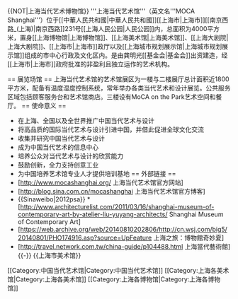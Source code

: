 {{NOT|上海当代艺术博物馆}}
'''上海当代艺术馆'''（英文名'''MOCA Shanghai'''）位于[[中華人民共和國|中華人民共和國]][[上海市|上海市]][[南京西路_(上海)|南京西路]]231号[[上海人民公园|人民公园]]内，总面积为4000平方米，置身[[上海博物馆|上海博物馆]]、[[上海美术馆|上海美术馆]]、[[上海大剧院|上海大剧院]]、[[上海市|上海市]]政厅以及[[上海城市规划展示馆|上海城市规划展示馆]]组成的市中心行政及文化区内。是由龚明光[[基金会|基金会]]出资建造，经[[上海市|上海市]]政府批准的非盈利且独立运作的艺术机构。

== 展览场馆 ==
上海当代艺术馆的艺术馆展区为一楼与二楼展厅总计面积近1800平方米，配备有温度湿度控制系统，常年举办各类当代艺术和设计展览。公共服务区域包括顾客服务台和艺术馆商店。三楼设有MoCA on the Park艺术空间和餐厅。
== 使命意义 ==
* 在上海、全国以及全世界推广中国当代艺术与设计
* 将高品质的国际当代艺术与设计引进中国，并借此促进全球文化交流 
* 收集并研究中国当代艺术与设计 
* 成为中国当代艺术的信息中心 
* 培养公众对当代艺术与设计的欣赏能力 
* 鼓励创新，全力支持创意工业 
* 为中国培养艺术馆专业人才提供培训基地 
== 外部链接 ==
* [http://www.mocashanghai.org/ 上海当代艺术馆官方网站]
* [http://blog.sina.com.cn/mocashanghai 上海当代艺术馆官方博客]
* {{Sinaweibo|2012psa}}
*[http://www.architecturelist.com/2011/03/16/shanghai-museum-of-contemporary-art-by-atelier-liu-yuyang-architects/ Shanghai Museum of Contemporary Art]
* [https://web.archive.org/web/20140810202806/http://cn.wsj.com/big5/20140801/PHO174916.asp?source=UpFeature 上海之旅：博物館奇妙夏]
* [http://travel.network.com.tw/china-guide/p104488.html 上海當代藝術館]
{{-}}
{{上海市美术馆}}

[[Category:中国当代艺术馆|Category:中国当代艺术馆]]
[[Category:上海各美术馆|Category:上海各美术馆]]
[[Category:上海各博物馆|Category:上海各博物馆]]